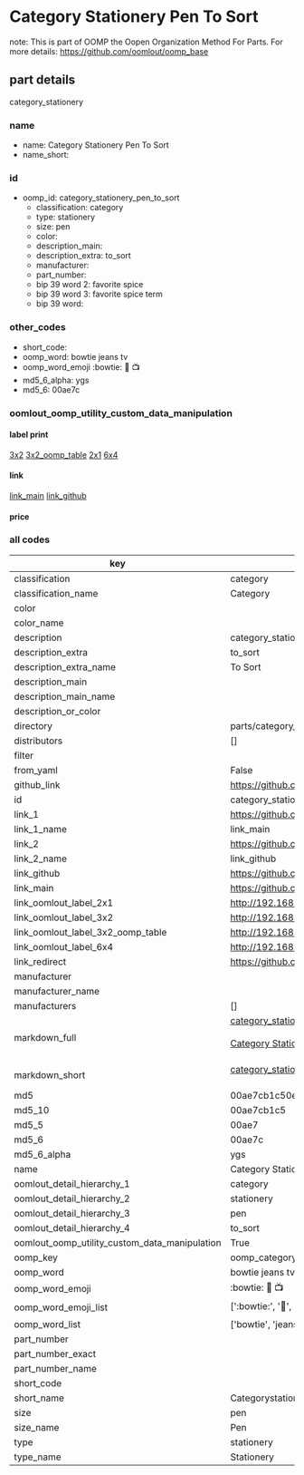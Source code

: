 # Category Stationery Pen To Sort  

note: This is part of OOMP the Oopen Organization Method For Parts. For more details: https://github.com/oomlout/oomp_base

##  part details
  



category_stationery



### name
* name: Category Stationery Pen To Sort
* name_short: 
### id
* oomp_id: category_stationery_pen_to_sort
  * classification: category
  * type: stationery
  * size: pen
  * color: 
  * description_main: 
  * description_extra: to_sort
  * manufacturer: 
  * part_number: 
  * bip 39 word 2: favorite spice
  * bip 39 word 3: favorite spice term
  * bip 39 word: 

### other_codes
* short_code: 
* oomp_word: bowtie jeans tv
* oomp_word_emoji :bowtie: :jeans: :tv:
* md5_6_alpha: ygs
* md5_6: 00ae7c






### oomlout_oomp_utility_custom_data_manipulation
#### label print
[3x2](http://192.168.1.245:1112/?label=oomp%20ygs)
[3x2_oomp_table](http://192.168.1.108:1112/?label=oomp%20ygs)
[2x1](http://192.168.1.242:1112/?label=oomp%20ygs)
[6x4](http://192.168.1.55:1112/?label=oomp%20ygs)    

#### link

[link_main](https://github.com/oomlout/oomlout_oomp_version_1_messy/tree/main/parts/category_stationery_pen_to_sort) [link_github](https://github.com/oomlout/oomlout_oomp_version_1_messy/tree/main/parts/category_stationery_pen_to_sort)                             

#### price







### all codes 
| key | value |  
| --- | --- |  
| classification | category |  
| classification_name | Category |  
| color |  |  
| color_name |  |  
| description | category_stationery |  
| description_extra | to_sort |  
| description_extra_name | To Sort |  
| description_main |  |  
| description_main_name |  |  
| description_or_color |   |  
| directory | parts/category_stationery_pen_to_sort |  
| distributors | [] |  
| filter |  |  
| from_yaml | False |  
| github_link | https://github.com/oomlout/oomlout_oomp_part_src/tree/main/parts/category_stationery_pen_to_sort |  
| id | category_stationery_pen_to_sort |  
| link_1 | https://github.com/oomlout/oomlout_oomp_version_1_messy/tree/main/parts/category_stationery_pen_to_sort |  
| link_1_name | link_main |  
| link_2 | https://github.com/oomlout/oomlout_oomp_version_1_messy/tree/main/parts/category_stationery_pen_to_sort |  
| link_2_name | link_github |  
| link_github | https://github.com/oomlout/oomlout_oomp_version_1_messy/tree/main/parts/category_stationery_pen_to_sort |  
| link_main | https://github.com/oomlout/oomlout_oomp_version_1_messy/tree/main/parts/category_stationery_pen_to_sort |  
| link_oomlout_label_2x1 | http://192.168.1.242:1112/?label=oomp%20ygs |  
| link_oomlout_label_3x2 | http://192.168.1.245:1112/?label=oomp%20ygs |  
| link_oomlout_label_3x2_oomp_table | http://192.168.1.108:1112/?label=oomp%20ygs |  
| link_oomlout_label_6x4 | http://192.168.1.55:1112/?label=oomp%20ygs |  
| link_redirect | https://github.com/oomlout/oomlout_oomp_version_1_messy/tree/main/parts/category_stationery_pen_to_sort |  
| manufacturer |  |  
| manufacturer_name |  |  
| manufacturers | [] |  
| markdown_full | [category_stationery_pen_to_sort](none)<br>[](none)<br>[Category Stationery Pen To Sort](none)<br><br> |  
| markdown_short | [category_stationery_pen_to_sort](none)<br><br> |  
| md5 | 00ae7cb1c50e7e6746fa72d9bef462a0 |  
| md5_10 | 00ae7cb1c5 |  
| md5_5 | 00ae7 |  
| md5_6 | 00ae7c |  
| md5_6_alpha | ygs |  
| name | Category Stationery Pen To Sort |  
| oomlout_detail_hierarchy_1 | category |  
| oomlout_detail_hierarchy_2 | stationery |  
| oomlout_detail_hierarchy_3 | pen |  
| oomlout_detail_hierarchy_4 | to_sort |  
| oomlout_oomp_utility_custom_data_manipulation | True |  
| oomp_key | oomp_category_stationery_pen_to_sort |  
| oomp_word | bowtie jeans tv |  
| oomp_word_emoji | :bowtie: :jeans: :tv: |  
| oomp_word_emoji_list | [':bowtie:', ':jeans:', ':tv:'] |  
| oomp_word_list | ['bowtie', 'jeans', 'tv'] |  
| part_number |  |  
| part_number_exact |  |  
| part_number_name |  |  
| short_code |  |  
| short_name | Categorystationery |  
| size | pen |  
| size_name | Pen |  
| type | stationery |  
| type_name | Stationery |  
